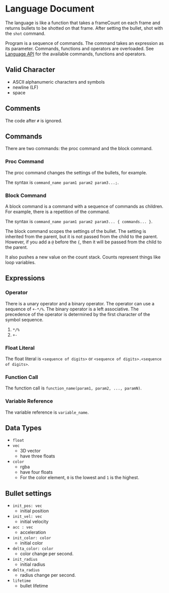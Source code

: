 # Language Document
The language is like a function that takes a frameCount on each frame and returns bullets to be shotted on that frame. After setting the bullet, shot with the `shot` command.

Program is a sequence of commands. The command takes an expression as its parameter. Commands, functions and operators are overloaded. See [Language API](./docs/Language-API.md) for the available commands, functions and operators.

## Valid Character
* ASCII alphanumeric characters and symbols
* newline (LF)
* space

## Comments
The code after `#` is ignored.

## Commands
There are two commands: the proc command and the block command.

### Proc Command
The proc command changes the settings of the bullets, for example. 

The syntax is `command_name param1 param2 param3...;`.

### Block Command
A block command is a command with a sequence of commands as children. For example, there is a repetition of the command.

The syntax is `command_name param1 param2 param3... { commands... }`.

The block command scopes the settings of the bullet. The setting is inherited from the parent, but it is not passed from the child to the parent. However, if you add a `@` before the `{`, then it will be passed from the child to the parent.

It also pushes a new value on the count stack. Counts represent things like loop variables.

## Expressions
### Operator
There is a unary operator and a binary operator. The operator can use a sequence of `+-*/%`. The binary operator is a left associative. The precedence of the operator is determined by the first character of the symbol sequence.

1. `*/%`
2. `+-`

### Float Literal
The float literal is `<sequence of digits>` or `<sequence of digits>.<sequence of digits>`.

### Function Call
The function call is `function_name(param1, param2, ..., paramN)`.

### Variable Reference
The variable reference is `variable_name`.

## Data Types
* `float`
* `vec`
    * 3D vector
    * have three floats
* `color`
    * rgba
    * have four floats
    * For the color element, `0` is the lowest and `1` is the highest.
## Bullet settings
* `init_pos: vec`
    * initial position
* `init_vel: vec`
    * initial velocity
* `acc : vec`
    * acceleration
* `init_color: color`
    * initial color
* `delta_color: color`
    * color change per second.
* `init_radius`
    * initial radius
* `delta_radius`
    * radius change per second.
* `lifetime`
    * bullet lifetime
